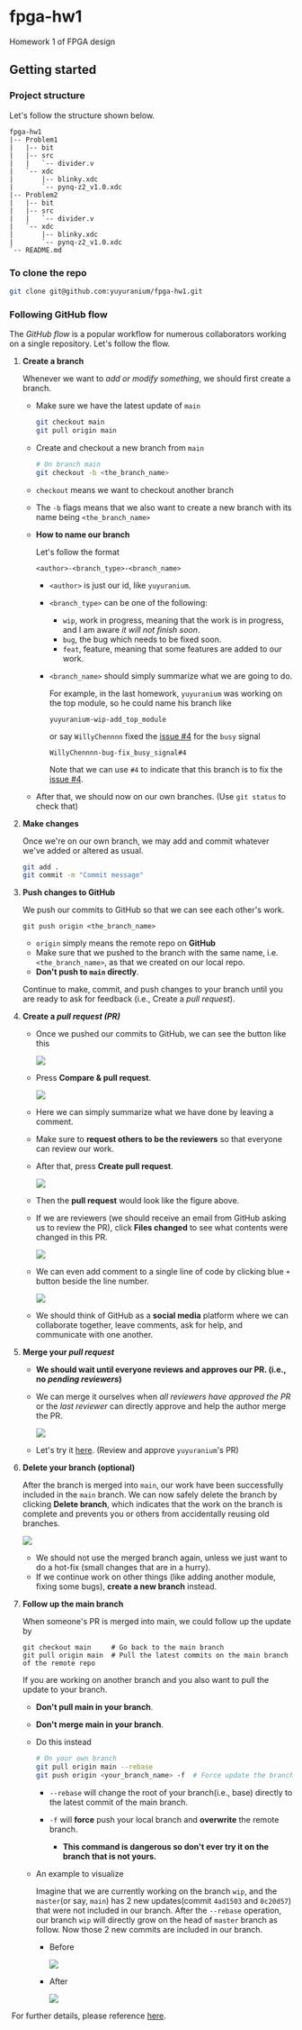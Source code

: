 # fpga-hw1
Homework 1 of FPGA design

## Getting started

### Project structure

Let's follow the structure shown below.

```
fpga-hw1
|-- Problem1
|   |-- bit
|   |-- src
|   |   `-- divider.v
|   `-- xdc
|       |-- blinky.xdc
|       `-- pynq-z2_v1.0.xdc
|-- Problem2
|   |-- bit
|   |-- src
|   |   `-- divider.v
|   `-- xdc
|       |-- blinky.xdc
|       `-- pynq-z2_v1.0.xdc
`-- README.md
```

### To clone the repo

```bash
git clone git@github.com:yuyuranium/fpga-hw1.git
```

### Following GitHub flow

The *GitHub flow* is a popular workflow for numerous collaborators working on a single repository. Let's follow the flow.

1. **Create a branch**

   Whenever we want to *add or modify something*, we should first create a branch.

   - Make sure we have the latest update of `main`

     ```bash
     git checkout main
     git pull origin main
     ```

   - Create and checkout a new branch from `main`

     ```bash
     # On branch main
     git checkout -b <the_branch_name>
     ```

   - `checkout` means we want to checkout another branch

   - The `-b` flags means that we also want to create a new branch with its name being `<the_branch_name>`

   - **How to name our branch**

     Let's follow the format

     ```
     <author>-<branch_type>-<branch_name>
     ```

     - `<author>` is just our id, like `yuyuranium`.

     - `<branch_type>` can be one of the following:

       - `wip`, work in progress, meaning that the work is in progress, and I am aware *it will not finish soon*.
       - `bug`, the bug which needs to be fixed soon.
       - `feat`, feature, meaning that some features are added to our work.

     - `<branch_name>` should simply summarize what we are going to do.

       For example, in the last homework, `yuyuranium` was working on the top module, so he could name his branch like

       ```
       yuyuranium-wip-add_top_module
       ```

       or say `WillyChennnn` fixed the [issue #4](https://github.com/yuyuranium/fpga-hw0/issues/4) for the `busy` signal

       ```
       WillyChennnn-bug-fix_busy_signal#4
       ```

       Note that we can use `#4` to indicate that this branch is to fix the [issue #4](https://github.com/yuyuranium/fpga-hw0/issues/4).

   - After that, we should now on our own branches. (Use `git status` to check that)

2. **Make changes**

   Once we're on our own branch, we may add and commit whatever we've added or altered as usual.

   ```bash
   git add .
   git commit -m "Commit message"
   ```

3. **Push changes to GitHub**

   We push our commits to GitHub so that we can see each other's work.

   ```shell
   git push origin <the_branch_name>
   ```

   - `origin` simply means the remote repo on **GitHub**
   - Make sure that we pushed to the branch with the same name, i.e. `<the_branch_name>`, as that we created on our local repo.
   - **Don't push to `main` directly**.

   Continue to make, commit, and push changes to your branch until you are ready to ask for feedback (i.e., Create a *pull request*).

4. **Create a *pull request (PR)***

   - Once we pushed our commits to GitHub, we can see the button like this

     ![](https://imgur.com/64e3ZVg.png)

   - Press **Compare & pull request**.

     ![](https://imgur.com/ofzZDBi.png)

   - Here we can simply summarize what we have done by leaving a comment.

   - Make sure to **request others to be the reviewers** so that everyone can review our work.

   - After that, press **Create pull request**.

     ![](https://imgur.com/aZrbsiJ.png)

   - Then the **pull request** would look like the figure above.

   - If we are reviewers (we should receive an email from GitHub asking us to review the PR), click **Files changed** to see what contents were changed in this PR.

     ![](https://imgur.com/2gYT3Jd.png)

   - We can even add comment to a single line of code by clicking blue `+` button beside the line number.

     ![](https://imgur.com/1YfDrXm.png) 

   - We should think of GitHub as a **social media** platform where we can collaborate together, leave comments, ask for help, and communicate with one another.

5. **Merge your *pull request***

   - **We should wait until everyone reviews and approves our PR. (i.e., no *pending reviewers*)**

   - We can merge it ourselves when *all reviewers have approved the PR* or the *last reviewer* can directly approve and help the author merge the PR.

     ![](https://imgur.com/NKe9JUi.png)

   - Let's try it [here](https://github.com/yuyuranium/fpga-hw0/pull/8). (Review and approve `yuyuranium`'s PR)

6. **Delete your branch (optional)**

   After the branch is merged into `main`, our work have been successfully included in the `main` branch. We can now safely delete the branch by clicking **Delete branch**, which indicates that the work on the branch is complete and prevents you or others from accidentally reusing old branches.

   ![](https://imgur.com/j36nn6O.png)

   - We should not use the merged branch again, unless we just want to do a hot-fix (small changes that are in a hurry).
   - If we continue work on other things (like adding another module, fixing some bugs), **create a new branch** instead.

7. **Follow up the main branch**

   When someone's PR is merged into main, we could follow up the update by

   ```shell
   git checkout main     # Go back to the main branch
   git pull origin main  # Pull the latest commits on the main branch of the remote repo
   ```

   If you are working on another branch and you also want to pull the update to your branch.

   - **Don't pull main in your branch**.

   - **Don't merge main in your branch**.

   - Do this instead

     ```bash
     # On your own branch
     git pull origin main --rebase
     git push origin <your_branch_name> -f  # Force update the branch on the remote repo
     ```

     - `--rebase` will change the root of your branch(i.e., base) directly to the latest commit of the main branch.

     - `-f` will **force** push your local branch and **overwrite** the remote branch.
       - **This command is dangerous so don't ever try it on the branch that is not yours.**

   - An example to visualize

     Imagine that we are currently working on the branch `wip`, and the `master`(or say, `main`) has 2 new updates(commit `4ad1503` and `0c20d57`) that were not included in our branch. After the `--rebase` operation, our branch `wip` will directly grow on the head of `master` branch as follow. Now those 2 new commits are included in our branch.

     - Before

       ![](https://imgur.com/VH6HcwR.png)

     - After

       ![](https://imgur.com/xK6KbYW.png)

​		For further details, please reference [here](https://docs.github.com/en/get-started/quickstart/github-flow).
